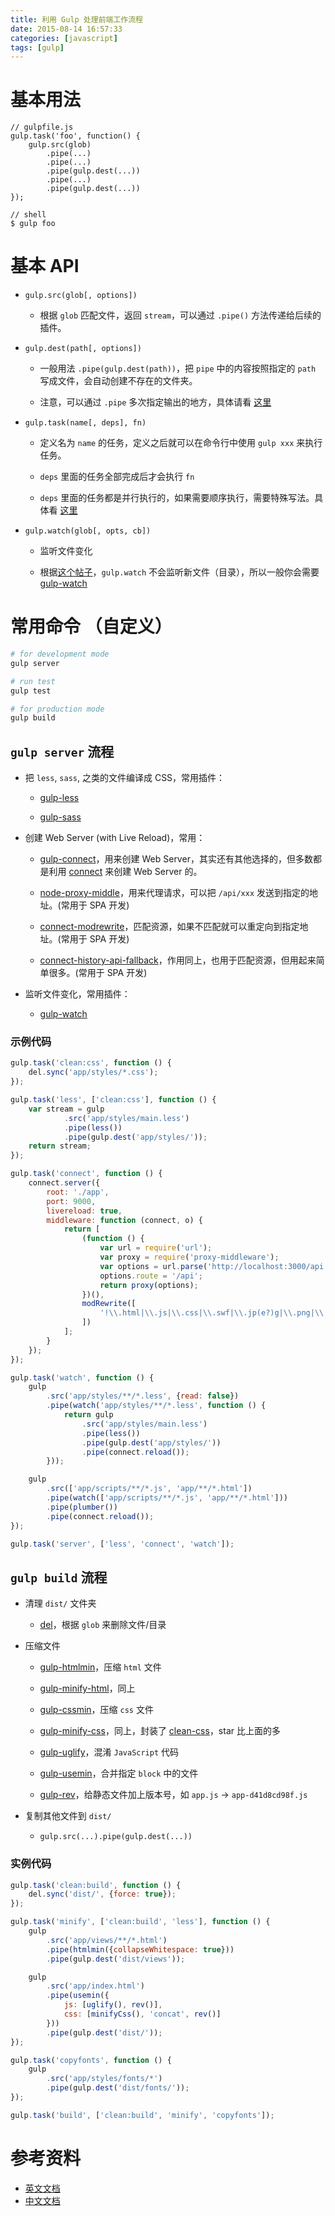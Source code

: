 ```yaml
---
title: 利用 Gulp 处理前端工作流程
date: 2015-08-14 16:57:33
categories: [javascript]
tags: [gulp]
---
```


# 基本用法

```
// gulpfile.js
gulp.task('foo', function() {
    gulp.src(glob)
        .pipe(...)
        .pipe(...)
        .pipe(gulp.dest(...))
        .pipe(...)
        .pipe(gulp.dest(...))
});

// shell
$ gulp foo
```


# 基本 API

+ `gulp.src(glob[, options])`

    - 根据 `glob` 匹配文件，返回 `stream`，可以通过 `.pipe()` 方法传递给后续的插件。

+ `gulp.dest(path[, options])`

    - 一般用法 `.pipe(gulp.dest(path))`，把 `pipe` 中的内容按照指定的 `path` 写成文件，会自动创建不存在的文件夹。

    - 注意，可以通过 `.pipe` 多次指定输出的地方，具体请看 [这里](https://github.com/gulpjs/gulp/blob/master/docs/API.md#gulpdestpath-options)

+ `gulp.task(name[, deps], fn)`

    - 定义名为 `name` 的任务，定义之后就可以在命令行中使用 `gulp xxx` 来执行任务。

    - `deps` 里面的任务全部完成后才会执行 `fn`

    - `deps` 里面的任务都是并行执行的，如果需要顺序执行，需要特殊写法。具体看 [这里](https://github.com/gulpjs/gulp/blob/master/docs/API.md#return-a-promise)

+ `gulp.watch(glob[, opts, cb])`

    - 监听文件变化

    - 根据[这个帖子](http://stackoverflow.com/questions/22391527/gulps-gulp-watch-not-triggered-for-new-or-deleted-files)，`gulp.watch` 不会监听新文件（目录），所以一般你会需要 [gulp-watch](https://github.com/floatdrop/gulp-watch)


# 常用命令 （自定义）
``` bash
# for development mode
gulp server

# run test
gulp test

# for production mode
gulp build
```

## `gulp server` 流程

+ 把 `less`, `sass`, 之类的文件编译成 CSS，常用插件：

    - [gulp-less](https://github.com/plus3network/gulp-less)

    - [gulp-sass](https://github.com/dlmanning/gulp-sass)

+ 创建 Web Server (with Live Reload)，常用：

    - [gulp-connect](https://github.com/AveVlad/gulp-connect)，用来创建 Web Server，其实还有其他选择的，但多数都是利用 [connect](https://github.com/senchalabs/connect) 来创建 Web Server 的。

    - [node-proxy-middle](https://github.com/andrewrk/node-proxy-middleware)，用来代理请求，可以把 `/api/xxx` 发送到指定的地址。(常用于 SPA 开发)

    - [connect-modrewrite](https://github.com/tinganho/connect-modrewrite)，匹配资源，如果不匹配就可以重定向到指定地址。(常用于 SPA 开发)

    - [connect-history-api-fallback](https://github.com/bripkens/connect-history-api-fallback)，作用同上，也用于匹配资源，但用起来简单很多。(常用于 SPA 开发)

+ 监听文件变化，常用插件：

    - [gulp-watch](https://github.com/floatdrop/gulp-watch)

### 示例代码
```js
gulp.task('clean:css', function () {
    del.sync('app/styles/*.css');
});

gulp.task('less', ['clean:css'], function () {
    var stream = gulp
            .src('app/styles/main.less')
            .pipe(less())
            .pipe(gulp.dest('app/styles/'));
    return stream;
});

gulp.task('connect', function () {
    connect.server({
        root: './app',
        port: 9000,
        livereload: true,
        middleware: function (connect, o) {
            return [
                (function () {
                    var url = require('url');
                    var proxy = require('proxy-middleware');
                    var options = url.parse('http://localhost:3000/api');
                    options.route = '/api';
                    return proxy(options);
                })(),
                modRewrite([
                    '!\\.html|\\.js|\\.css|\\.swf|\\.jp(e?)g|\\.png|\\.gif|\\.eot|\\.woff|\\.ttf|\\.svg$ /index.html'
                ])
            ];
        }
    });
});

gulp.task('watch', function () {
    gulp
        .src('app/styles/**/*.less', {read: false})
        .pipe(watch('app/styles/**/*.less', function () {
            return gulp
                .src('app/styles/main.less')
                .pipe(less())
                .pipe(gulp.dest('app/styles/'))
                .pipe(connect.reload());
        }));

    gulp
        .src(['app/scripts/**/*.js', 'app/**/*.html'])
        .pipe(watch(['app/scripts/**/*.js', 'app/**/*.html']))
        .pipe(plumber())
        .pipe(connect.reload());
});

gulp.task('server', ['less', 'connect', 'watch']);
```

## `gulp build` 流程

+ 清理 `dist/` 文件夹

    - [del](https://github.com/sindresorhus/del)，根据 `glob` 来删除文件/目录

+ 压缩文件

    - [gulp-htmlmin](https://github.com/jonschlinkert/gulp-htmlmin)，压缩 `html` 文件

    - [gulp-minify-html](https://github.com/murphydanger/gulp-minify-html)，同上

    - [gulp-cssmin](https://github.com/chilijung/gulp-cssmin)，压缩 `css` 文件

    - [gulp-minify-css](https://github.com/murphydanger/gulp-minify-css)，同上，封装了 [clean-css](https://github.com/jakubpawlowicz/clean-css)，star 比上面的多

    - [gulp-uglify](https://github.com/terinjokes/gulp-uglify)，混淆 `JavaScript` 代码

    - [gulp-usemin](https://github.com/zont/gulp-usemin)，合并指定 `block` 中的文件

    - [gulp-rev](https://github.com/sindresorhus/gulp-rev)，给静态文件加上版本号，如 `app.js` -> `app-d41d8cd98f.js`

+ 复制其他文件到 `dist/`

    - `gulp.src(...).pipe(gulp.dest(...))`


### 实例代码
```js
gulp.task('clean:build', function () {
    del.sync('dist/', {force: true});
});

gulp.task('minify', ['clean:build', 'less'], function () {
    gulp
        .src('app/views/**/*.html')
        .pipe(htmlmin({collapseWhitespace: true}))
        .pipe(gulp.dest('dist/views'));

    gulp
        .src('app/index.html')
        .pipe(usemin({
            js: [uglify(), rev()],
            css: [minifyCss(), 'concat', rev()]
        }))
        .pipe(gulp.dest('dist/'));
});

gulp.task('copyfonts', function () {
    gulp
        .src('app/styles/fonts/*')
        .pipe(gulp.dest('dist/fonts/'));
});

gulp.task('build', ['clean:build', 'minify', 'copyfonts']);
```


# 参考资料

- [英文文档](https://github.com/gulpjs/gulp/blob/master/docs/API.md)
- [中文文档](http://www.gulpjs.com.cn/docs/api/)
